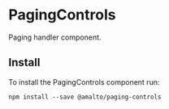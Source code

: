 # PagingControls

Paging handler component.

## Install

To install the PagingControls component run:

```terminal
npm install --save @amalto/paging-controls
```
